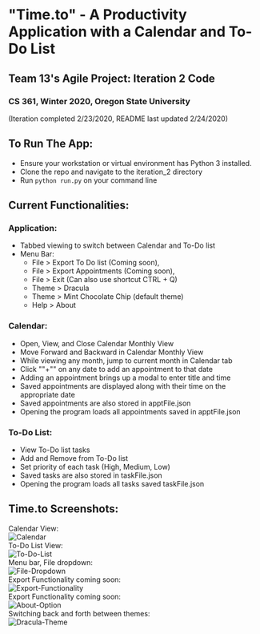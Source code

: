 # "Time.to" - A Productivity Application with a Calendar and To-Do List
## Team 13's Agile Project: Iteration 2 Code
### CS 361, Winter 2020, Oregon State University
(Iteration completed 2/23/2020, README last updated 2/24/2020)

## To Run The App:
* Ensure your workstation or virtual environment has Python 3 installed.
* Clone the repo and navigate to the iteration_2 directory
* Run `python run.py` on your command line

## Current Functionalities:
### Application:
* Tabbed viewing to switch between Calendar and To-Do list
* Menu Bar:
  * File > Export To Do list (Coming soon),
  * File > Export Appointments (Coming soon),
  * File > Exit (Can also use shortcut CTRL + Q)
  * Theme > Dracula
  * Theme > Mint Chocolate Chip (default theme)
  * Help > About

### Calendar:
* Open, View, and Close Calendar Monthly View
* Move Forward and Backward in Calendar Monthly View
* While viewing any month, jump to current month in Calendar tab
* Click ""+"" on any date to add an appointment to that date
* Adding an appointment brings up a modal to enter title and time
* Saved appointments are displayed along with their time on the appropriate date
* Saved appointments are also stored in apptFile.json
* Opening the program loads all appointments saved in apptFile.json

### To-Do List:
* View To-Do list tasks
* Add and Remove from To-Do list
* Set priority of each task (High, Medium, Low)
* Saved tasks are also stored in taskFile.json
* Opening the program loads all tasks saved taskFile.json

## Time.to Screenshots:
Calendar View:  
![Calendar](https://github.com/wrongenvelope/cs361-w20-app/blob/wrongenvelope/iteration2-readme/iteration_2/screenshots/it2_screenshot1.png)  
To-Do List View:  
![To-Do-List](https://github.com/wrongenvelope/cs361-w20-app/blob/wrongenvelope/iteration2-readme/iteration_2/screenshots/it2_screenshot2.png)  
Menu bar, File dropdown:  
![File-Dropdown](https://github.com/wrongenvelope/cs361-w20-app/blob/wrongenvelope/iteration2-readme/iteration_2/screenshots/it2_screenshot3.png)  
Export Functionality coming soon:  
![Export-Functionality](https://github.com/wrongenvelope/cs361-w20-app/blob/wrongenvelope/iteration2-readme/iteration_2/screenshots/it2_screenshot4.png)  
Export Functionality coming soon:  
![About-Option](https://github.com/wrongenvelope/cs361-w20-app/blob/wrongenvelope/iteration2-readme/iteration_2/screenshots/it2_screenshot5.png)  
Switching back and forth between themes:  
![Dracula-Theme](https://github.com/wrongenvelope/cs361-w20-app/blob/wrongenvelope/iteration2-readme/iteration_2/screenshots/it2_screenshot6.png)  
